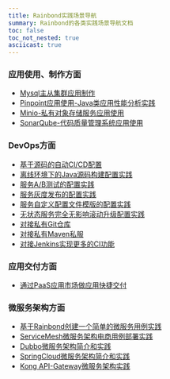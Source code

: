 ```yaml
---
title: Rainbond实践场景导航
summary: Rainbond的各类实践场景导航文档
toc: false
toc_not_nested: true
asciicast: true
---
```


<div class="left-body">
<h3>应用使用、制作方面</h3>
<ul>
  <li><a target="_blank" href="./create-middleware-cluster.html">Mysql主从集群应用制作</a></li>
  <li><a target="_blank" href="../best-practice/apps/pinpoint.html">Pinpoint应用使用-Java类应用性能分析实践</a></li>
  <li><a target="_blank" href="../best-practice/apps/minio.html">Minio-私有对象存储服务应用使用</a></li>
   <li><a target="_blank" href="../best-practice/apps/sonarqube.html">SonarQube-代码质量管理系统应用使用</a></li>
</ul>
<h3>DevOps方面</h3>
<ul>
  <li><a target="_blank" href="./rainbond-devops.html">基于源码的自动CI/CD配置</a></li>
  <li><a target="_blank" href="./offline-java-build.html">离线环境下的Java源码构建配置实践</a></li>
  <li><a target="_blank" href="./ab-released-app.html">服务A/B测试的配置实践</a></li>
  <li><a target="_blank" href="./gray-released-app.html">服务灰度发布的配置实践</a></li>
  <li><a target="_blank" href="./config-file.html">服务自定义配置文件模版的配置实践</a></li>
  <li><a target="_blank" href="./upgrade-stateless-app.html">无状态服务完全无影响滚动升级配置实践</a></li>
  <li><a target="_blank" href="../best-practice/ci-cd/connection-git-server.html">对接私有Git仓库</a></li>
  <li><a target="_blank" href="../best-practice/ci-cd/connection-maven-repository.html">对接私有Maven私服</a></li>
  <li><a target="_blank" href="../best-practice/ci-cd/connection-jenkins.html">对接Jenkins实现更多的CI功能</a></li>
</ul>
</div>

<div class="right-body">
<h3>应用交付方面</h3>
<ul>
  <li><a target="_blank" href="./application-delivery.html">通过PaaS应用市场做应用快捷交付</a></li>
</ul>
<h3>微服务架构方面</h3>
<ul>
  <li><a target="_blank" href="./create-mirco-service.html">基于Rainbond创建一个简单的微服务用例实践</a></li>
  <li><a target="_blank" href="../microservice/service-mesh/use-case.html">ServiceMesh微服务架构电商用例部署实践</a></li>
  <li><a target="_blank" href="../microservice/dubbo/dubbo-overview.html">Dubbo微服务架构简介和实践</a></li>
  <li><a target="_blank" href="../microservice/spring-cloud/spring-cloud.html">SpringCloud微服务架构简介和实践</a></li>
  <li><a target="_blank" href="../microservice/kong/kong.html">Kong API-Gateway微服务架构实践</a></li>
</ul>
</div>